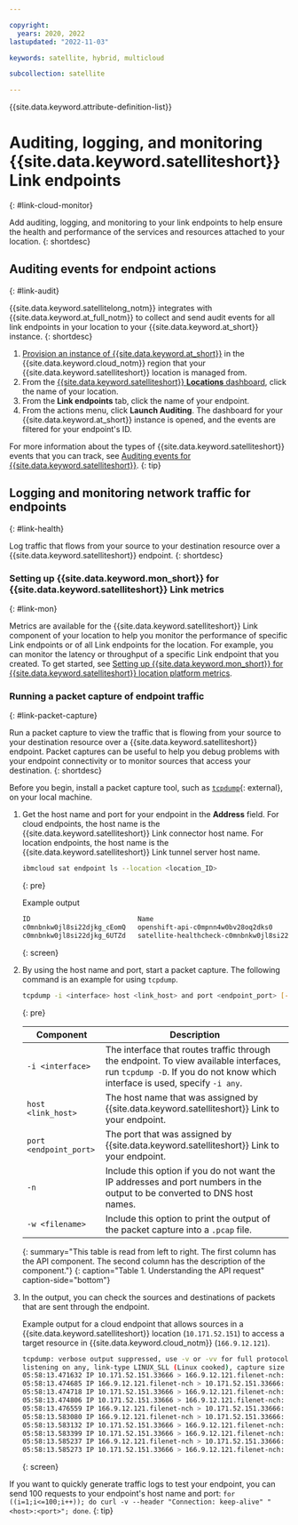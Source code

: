 ```yaml
---

copyright:
  years: 2020, 2022
lastupdated: "2022-11-03"

keywords: satellite, hybrid, multicloud

subcollection: satellite

---
```


{{site.data.keyword.attribute-definition-list}}

# Auditing, logging, and monitoring {{site.data.keyword.satelliteshort}} Link endpoints
{: #link-cloud-monitor}

Add auditing, logging, and monitoring to your link endpoints to help ensure the health and performance of the services and resources attached to your location.
{: shortdesc}

## Auditing events for endpoint actions
{: #link-audit}

{{site.data.keyword.satellitelong_notm}} integrates with {{site.data.keyword.at_full_notm}} to collect and send audit events for all link endpoints in your location to your {{site.data.keyword.at_short}} instance.
{: shortdesc}

1. [Provision an instance of {{site.data.keyword.at_short}}](/docs/log-analysis?topic=log-analysis-provision) in the {{site.data.keyword.cloud_notm}} region that your {{site.data.keyword.satelliteshort}} location is managed from.
2. From the [{{site.data.keyword.satelliteshort}} **Locations** dashboard](https://cloud.ibm.com/satellite/locations), click the name of your location.
3. From the **Link endpoints** tab, click the name of your endpoint.
4. From the actions menu, click **Launch Auditing**. The dashboard for your {{site.data.keyword.at_short}} instance is opened, and the events are filtered for your endpoint's ID.

For more information about the types of {{site.data.keyword.satelliteshort}} events that you can track, see [Auditing events for {{site.data.keyword.satelliteshort}}](/docs/satellite?topic=satellite-at_events).
{: tip}

## Logging and monitoring network traffic for endpoints
{: #link-health}

Log traffic that flows from your source to your destination resource over a {{site.data.keyword.satelliteshort}} endpoint.
{: shortdesc}

### Setting up {{site.data.keyword.mon_short}} for {{site.data.keyword.satelliteshort}} Link metrics
{: #link-mon}

Metrics are available for the {{site.data.keyword.satelliteshort}} Link component of your location to help you monitor the performance of specific Link endpoints or of all Link endpoints for the location. For example, you can monitor the latency or throughput of a specific Link endpoint that you created. To get started, see [Setting up {{site.data.keyword.mon_short}} for {{site.data.keyword.satelliteshort}} location platform metrics](/docs/satellite?topic=satellite-monitor#setup-mon).

### Running a packet capture of endpoint traffic
{: #link-packet-capture}

Run a packet capture to view the traffic that is flowing from your source to your destination resource over a {{site.data.keyword.satelliteshort}} endpoint. Packet captures can be useful to help you debug problems with your endpoint connectivity or to monitor sources that access your destination.
{: shortdesc}

Before you begin, install a packet capture tool, such as [`tcpdump`](https://www.tcpdump.org/){: external}, on your local machine.

1. Get the host name and port for your endpoint in the **Address** field. For cloud endpoints, the host name is the {{site.data.keyword.satelliteshort}} Link connector host name. For location endpoints, the host name is the {{site.data.keyword.satelliteshort}} Link tunnel server host name.
    ```sh
    ibmcloud sat endpoint ls --location <location_ID>
    ```
    {: pre}

    Example output
    ```sh
    ID                           Name                                         Destination Type   Address
    c0mnbnkw0jl8si22djkg_cEomQ   openshift-api-c0mpnn4w0bv28oq2dks0           location           TCP  c-02.us-east.link.satellite.cloud.ibm.com:32823
    c0mnbnkw0jl8si22djkg_6UTZd   satellite-healthcheck-c0mnbnkw0jl8si22djkg   location           HTTP c-02.us-east.link.satellite.cloud.ibm.com:32822
    ```
    {: screen}

2. By using the host name and port, start a packet capture. The following command is an example for using `tcpdump`.

    ```sh
    tcpdump -i <interface> host <link_host> and port <endpoint_port> [-n] [-w <filename>.pcap]
    ```
    {: pre}
    
    | Component | Description | 
    |---------|------------------|
    | `-i <interface>` | The interface that routes traffic through the endpoint. To view available interfaces, run `tcpdump -D`. If you do not know which interface is used, specify `-i any`. | 
    | `host <link_host>` | The host name that was assigned by {{site.data.keyword.satelliteshort}} Link to your endpoint. | 
    | `port <endpoint_port>` | The port that was assigned by {{site.data.keyword.satelliteshort}} Link to your endpoint. | 
    | `-n` | Include this option if you do not want the IP addresses and port numbers in the output to be converted to DNS host names. | 
    | `-w <filename>` | Include this option to print the output of the packet capture into a `.pcap` file. | 
    {: summary="This table is read from left to right. The first column has the API component. The second column has the description of the component."}
    {: caption="Table 1. Understanding the API request" caption-side="bottom"}

3. In the output, you can check the sources and destinations of packets that are sent through the endpoint.

    Example output for a cloud endpoint that allows sources in a {{site.data.keyword.satelliteshort}} location (`10.171.52.151`) to access a target resource in {{site.data.keyword.cloud_notm}} (`166.9.12.121`).
    ```sh
    tcpdump: verbose output suppressed, use -v or -vv for full protocol decode
    listening on any, link-type LINUX_SLL (Linux cooked), capture size 262144 bytes
    05:58:13.471632 IP 10.171.52.151.33666 > 166.9.12.121.filenet-nch: Flags [S], seq 2853445049, win 29200, options [mss 1460,sackOK,TS val 592612262 ecr 0,nop,wscale 7], length 0
    05:58:13.474685 IP 166.9.12.121.filenet-nch > 10.171.52.151.33666: Flags [S.], seq 2264270242, ack 2853445050, win 28960, options [mss 1460,sackOK,TS val 1156479729 ecr 592612262,nop,wscale 9], length 0
    05:58:13.474718 IP 10.171.52.151.33666 > 166.9.12.121.filenet-nch: Flags [.], ack 1, win 229, options [nop,nop,TS val 592612265 ecr 1156479729], length 0
    05:58:13.474806 IP 10.171.52.151.33666 > 166.9.12.121.filenet-nch: Flags [P.], seq 1:115, ack 1, win 229, options [nop,nop,TS val 592612265 ecr 1156479729], length 114
    05:58:13.476559 IP 166.9.12.121.filenet-nch > 10.171.52.151.33666: Flags [.], ack 115, win 57, options [nop,nop,TS val 1156479729 ecr 592612265], length 0
    05:58:13.583080 IP 166.9.12.121.filenet-nch > 10.171.52.151.33666: Flags [P.], seq 1:145, ack 115, win 57, options [nop,nop,TS val 1156479756 ecr 592612265], length 144
    05:58:13.583132 IP 10.171.52.151.33666 > 166.9.12.121.filenet-nch: Flags [.], ack 145, win 237, options [nop,nop,TS val 592612373 ecr 1156479756], length 0
    05:58:13.583399 IP 10.171.52.151.33666 > 166.9.12.121.filenet-nch: Flags [F.], seq 115, ack 145, win 237, options [nop,nop,TS val 592612373 ecr 1156479756], length 0
    05:58:13.585237 IP 166.9.12.121.filenet-nch > 10.171.52.151.33666: Flags [F.], seq 145, ack 116, win 57, options [nop,nop,TS val 1156479756 ecr 592612373], length 0
    05:58:13.585273 IP 10.171.52.151.33666 > 166.9.12.121.filenet-nch: Flags [.], ack 146, win 237, options [nop,nop,TS val 592612375 ecr 1156479756], length 0
    ```
    {: screen}

If you want to quickly generate traffic logs to test your endpoint, you can send 100 requests to your endpoint's host name and port: `for ((i=1;i<=100;i++)); do curl -v --header "Connection: keep-alive" "<host>:<port>"; done`.
{: tip}
